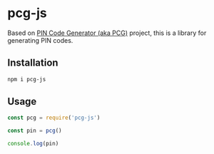 # pcg-js
Based on [PIN Code Generator (aka PCG)](https://github.com/rasolofonirina/pin-code-generator) project, this is a library for generating PIN codes.

## Installation
```sh
npm i pcg-js
```
## Usage
```js
const pcg = require('pcg-js')

const pin = pcg()

console.log(pin)
```
